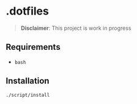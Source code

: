 # .dotfiles

> __Disclaimer__: This project is work in progress

## Requirements

- `bash`

## Installation

```shell
./script/install
```

